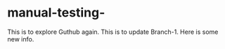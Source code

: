 # manual-testing-
This is to explore Guthub again.
This is to update Branch-1.
Here is some new info. 
